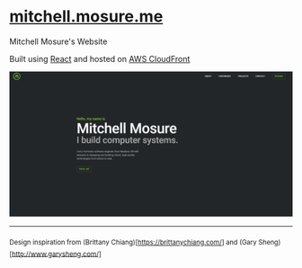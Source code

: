 # [mitchell.mosure.me](https://mitchell.mosure.me)
Mitchell Mosure's Website

Built using [React](https://reactjs.org/) and hosted on [AWS CloudFront](https://aws.amazon.com/cloudfront/)

![landing](https://raw.githubusercontent.com/Mosure/mitchell.mosure.me/master/documentation/landing.png)

---

<sub>Design inspiration from (Brittany Chiang)[https://brittanychiang.com/] and (Gary Sheng)[http://www.garysheng.com/]</sub>
